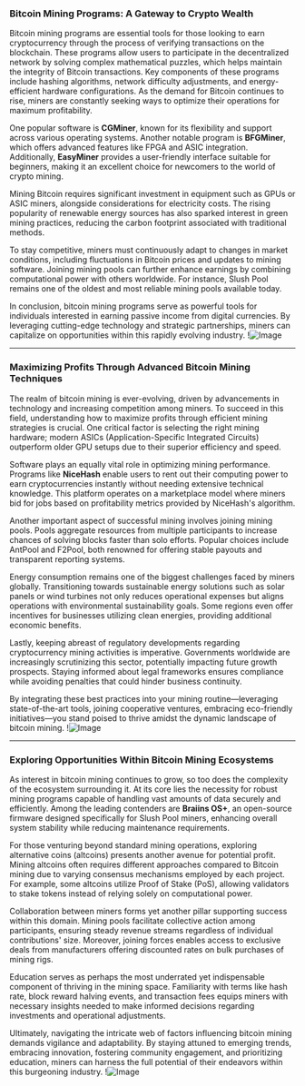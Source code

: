 ### Bitcoin Mining Programs: A Gateway to Crypto Wealth

Bitcoin mining programs are essential tools for those looking to earn cryptocurrency through the process of verifying transactions on the blockchain. These programs allow users to participate in the decentralized network by solving complex mathematical puzzles, which helps maintain the integrity of Bitcoin transactions. Key components of these programs include hashing algorithms, network difficulty adjustments, and energy-efficient hardware configurations. As the demand for Bitcoin continues to rise, miners are constantly seeking ways to optimize their operations for maximum profitability.

One popular software is **CGMiner**, known for its flexibility and support across various operating systems. Another notable program is **BFGMiner**, which offers advanced features like FPGA and ASIC integration. Additionally, **EasyMiner** provides a user-friendly interface suitable for beginners, making it an excellent choice for newcomers to the world of crypto mining. 

Mining Bitcoin requires significant investment in equipment such as GPUs or ASIC miners, alongside considerations for electricity costs. The rising popularity of renewable energy sources has also sparked interest in green mining practices, reducing the carbon footprint associated with traditional methods. 

To stay competitive, miners must continuously adapt to changes in market conditions, including fluctuations in Bitcoin prices and updates to mining software. Joining mining pools can further enhance earnings by combining computational power with others worldwide. For instance, Slush Pool remains one of the oldest and most reliable mining pools available today. 

In conclusion, bitcoin mining programs serve as powerful tools for individuals interested in earning passive income from digital currencies. By leveraging cutting-edge technology and strategic partnerships, miners can capitalize on opportunities within this rapidly evolving industry. !![Image](https://github.com/user-attachments/assets/3be06921-4469-491d-bd37-5f14c53422b7)

---

### Maximizing Profits Through Advanced Bitcoin Mining Techniques

The realm of bitcoin mining is ever-evolving, driven by advancements in technology and increasing competition among miners. To succeed in this field, understanding how to maximize profits through efficient mining strategies is crucial. One critical factor is selecting the right mining hardware; modern ASICs (Application-Specific Integrated Circuits) outperform older GPU setups due to their superior efficiency and speed.

Software plays an equally vital role in optimizing mining performance. Programs like **NiceHash** enable users to rent out their computing power to earn cryptocurrencies instantly without needing extensive technical knowledge. This platform operates on a marketplace model where miners bid for jobs based on profitability metrics provided by NiceHash's algorithm.

Another important aspect of successful mining involves joining mining pools. Pools aggregate resources from multiple participants to increase chances of solving blocks faster than solo efforts. Popular choices include AntPool and F2Pool, both renowned for offering stable payouts and transparent reporting systems.

Energy consumption remains one of the biggest challenges faced by miners globally. Transitioning towards sustainable energy solutions such as solar panels or wind turbines not only reduces operational expenses but aligns operations with environmental sustainability goals. Some regions even offer incentives for businesses utilizing clean energies, providing additional economic benefits.

Lastly, keeping abreast of regulatory developments regarding cryptocurrency mining activities is imperative. Governments worldwide are increasingly scrutinizing this sector, potentially impacting future growth prospects. Staying informed about legal frameworks ensures compliance while avoiding penalties that could hinder business continuity.

By integrating these best practices into your mining routine—leveraging state-of-the-art tools, joining cooperative ventures, embracing eco-friendly initiatives—you stand poised to thrive amidst the dynamic landscape of bitcoin mining. !![Image](https://github.com/user-attachments/assets/3be06921-4469-491d-bd37-5f14c53422b7)

---

### Exploring Opportunities Within Bitcoin Mining Ecosystems

As interest in bitcoin mining continues to grow, so too does the complexity of the ecosystem surrounding it. At its core lies the necessity for robust mining programs capable of handling vast amounts of data securely and efficiently. Among the leading contenders are **Braiins OS+**, an open-source firmware designed specifically for Slush Pool miners, enhancing overall system stability while reducing maintenance requirements.

For those venturing beyond standard mining operations, exploring alternative coins (altcoins) presents another avenue for potential profit. Mining altcoins often requires different approaches compared to Bitcoin mining due to varying consensus mechanisms employed by each project. For example, some altcoins utilize Proof of Stake (PoS), allowing validators to stake tokens instead of relying solely on computational power.

Collaboration between miners forms yet another pillar supporting success within this domain. Mining pools facilitate collective action among participants, ensuring steady revenue streams regardless of individual contributions' size. Moreover, joining forces enables access to exclusive deals from manufacturers offering discounted rates on bulk purchases of mining rigs.

Education serves as perhaps the most underrated yet indispensable component of thriving in the mining space. Familiarity with terms like hash rate, block reward halving events, and transaction fees equips miners with necessary insights needed to make informed decisions regarding investments and operational adjustments.

Ultimately, navigating the intricate web of factors influencing bitcoin mining demands vigilance and adaptability. By staying attuned to emerging trends, embracing innovation, fostering community engagement, and prioritizing education, miners can harness the full potential of their endeavors within this burgeoning industry. !![Image](https://github.com/user-attachments/assets/3be06921-4469-491d-bd37-5f14c53422b7)
